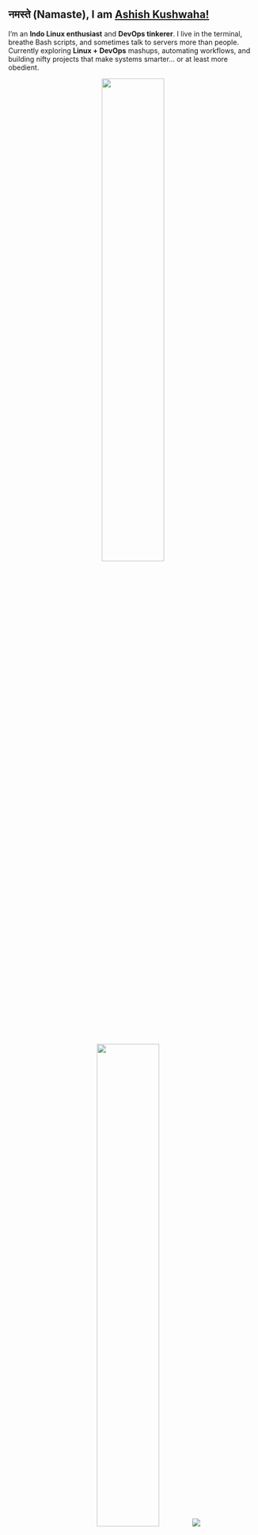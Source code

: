 ## नमस्ते (Namaste), I am [Ashish Kushwaha!](https://ashish-kus.github.io/myCard/)

I’m an **Indo Linux enthusiast** and **DevOps tinkerer**. I live in the terminal, breathe Bash scripts, and sometimes talk to servers more than people. Currently exploring **Linux + DevOps** mashups, automating workflows, and building nifty projects that make systems smarter… or at least more obedient.

<p align="center">
  <img height="50%" width="auto" src ="https://github-readme-stats.vercel.app/api?username=ashish-kus&show_icons=true&count_private=true&theme=darcula&hide_border=true&hide=issues,contribs&bg_color=00000000">
  <img height="50%" width="auto" src ="https://github-readme-stats.vercel.app/api/top-langs/?username=ashish-kus&layout=compact&hide_border=true&theme=darcula&bg_color=00000000&langs_count=6&hide=jupyter%20notebook,tex,css,php&exclude_repo=Pacman-AI">
  <img src ="https://github-readme-streak-stats.herokuapp.com?user=ashish-kus&theme=darcula&hide_border=true&background=FFFFFF00">
  <br>
  <br>
</p>
